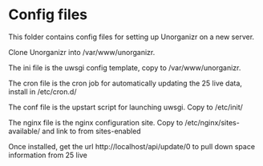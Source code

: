 # Config files

This folder contains config files for setting up Unorganizr on a new server.

Clone Unorganizr into /var/www/unorganizr.

The ini file is the uwsgi config template, copy to /var/www/unorganizr.

The cron file is the cron job for automatically updating the 25 live data, install in /etc/cron.d/

The conf file is the upstart script for launching uwsgi. Copy to /etc/init/

The nginx file is the nginx configuration site. Copy to /etc/nginx/sites-available/ and link to from sites-enabled

Once installed, get the url http://localhost/api/update/0 to pull down space information from 25 live
